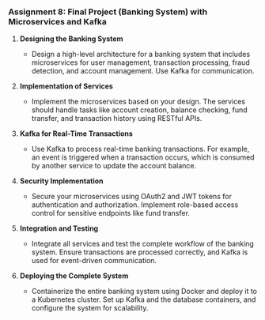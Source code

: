 ### **Assignment 8: Final Project (Banking System) with Microservices and Kafka**

1. **Designing the Banking System**
   - Design a high-level architecture for a banking system that includes microservices for user management, transaction processing, fraud detection, and account management. Use Kafka for communication.

2. **Implementation of Services**
   - Implement the microservices based on your design. The services should handle tasks like account creation, balance checking, fund transfer, and transaction history using RESTful APIs.

3. **Kafka for Real-Time Transactions**
   - Use Kafka to process real-time banking transactions. For example, an event is triggered when a transaction occurs, which is consumed by another service to update the account balance.

4. **Security Implementation**
   - Secure your microservices using OAuth2 and JWT tokens for authentication and authorization. Implement role-based access control for sensitive endpoints like fund transfer.

5. **Integration and Testing**
   - Integrate all services and test the complete workflow of the banking system. Ensure transactions are processed correctly, and Kafka is used for event-driven communication.

6. **Deploying the Complete System**
   - Containerize the entire banking system using Docker and deploy it to a Kubernetes cluster. Set up Kafka and the database containers, and configure the system for scalability.
